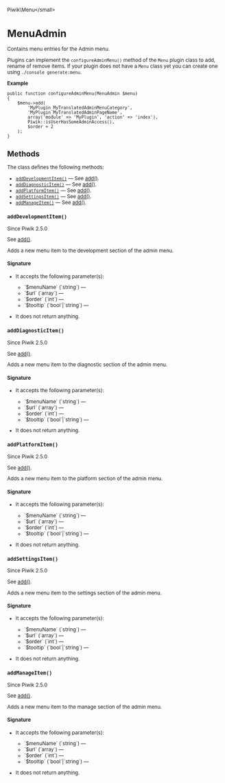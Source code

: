 <small>Piwik\Menu\</small>

MenuAdmin
=========

Contains menu entries for the Admin menu.

Plugins can implement the `configureAdminMenu()` method of the `Menu` plugin class to add, rename of remove
items. If your plugin does not have a `Menu` class yet you can create one using `./console generate:menu`.

**Example**

    public function configureAdminMenu(MenuAdmin $menu)
    {
        $menu->add(
            'MyPlugin_MyTranslatedAdminMenuCategory',
            'MyPlugin_MyTranslatedAdminPageName',
            array('module' => 'MyPlugin', 'action' => 'index'),
            Piwik::isUserHasSomeAdminAccess(),
            $order = 2
        );
    }

Methods
-------

The class defines the following methods:

- [`addDevelopmentItem()`](#adddevelopmentitem) &mdash; See [add()](/api-reference/Piwik/Menu/MenuAdmin#add).
- [`addDiagnosticItem()`](#adddiagnosticitem) &mdash; See [add()](/api-reference/Piwik/Menu/MenuAdmin#add).
- [`addPlatformItem()`](#addplatformitem) &mdash; See [add()](/api-reference/Piwik/Menu/MenuAdmin#add).
- [`addSettingsItem()`](#addsettingsitem) &mdash; See [add()](/api-reference/Piwik/Menu/MenuAdmin#add).
- [`addManageItem()`](#addmanageitem) &mdash; See [add()](/api-reference/Piwik/Menu/MenuAdmin#add).

<a name="adddevelopmentitem" id="adddevelopmentitem"></a>
<a name="addDevelopmentItem" id="addDevelopmentItem"></a>
### `addDevelopmentItem()`

Since Piwik 2.5.0

See [add()](/api-reference/Piwik/Menu/MenuAdmin#add).

Adds a new menu item to the development section of the admin menu.

#### Signature

-  It accepts the following parameter(s):

   <ul>
   <li>
      <div markdown="1" class="parameter">
      `$menuName` (`string`) &mdash;

      <div markdown="1" class="param-desc"></div>

      <div style="clear:both;"/>

      </div>
   </li>
   <li>
      <div markdown="1" class="parameter">
      `$url` (`array`) &mdash;

      <div markdown="1" class="param-desc"></div>

      <div style="clear:both;"/>

      </div>
   </li>
   <li>
      <div markdown="1" class="parameter">
      `$order` (`int`) &mdash;

      <div markdown="1" class="param-desc"></div>

      <div style="clear:both;"/>

      </div>
   </li>
   <li>
      <div markdown="1" class="parameter">
      `$tooltip` (`bool`|`string`) &mdash;

      <div markdown="1" class="param-desc"></div>

      <div style="clear:both;"/>

      </div>
   </li>
   </ul>
- It does not return anything.

<a name="adddiagnosticitem" id="adddiagnosticitem"></a>
<a name="addDiagnosticItem" id="addDiagnosticItem"></a>
### `addDiagnosticItem()`

Since Piwik 2.5.0

See [add()](/api-reference/Piwik/Menu/MenuAdmin#add).

Adds a new menu item to the diagnostic section of the admin menu.

#### Signature

-  It accepts the following parameter(s):

   <ul>
   <li>
      <div markdown="1" class="parameter">
      `$menuName` (`string`) &mdash;

      <div markdown="1" class="param-desc"></div>

      <div style="clear:both;"/>

      </div>
   </li>
   <li>
      <div markdown="1" class="parameter">
      `$url` (`array`) &mdash;

      <div markdown="1" class="param-desc"></div>

      <div style="clear:both;"/>

      </div>
   </li>
   <li>
      <div markdown="1" class="parameter">
      `$order` (`int`) &mdash;

      <div markdown="1" class="param-desc"></div>

      <div style="clear:both;"/>

      </div>
   </li>
   <li>
      <div markdown="1" class="parameter">
      `$tooltip` (`bool`|`string`) &mdash;

      <div markdown="1" class="param-desc"></div>

      <div style="clear:both;"/>

      </div>
   </li>
   </ul>
- It does not return anything.

<a name="addplatformitem" id="addplatformitem"></a>
<a name="addPlatformItem" id="addPlatformItem"></a>
### `addPlatformItem()`

Since Piwik 2.5.0

See [add()](/api-reference/Piwik/Menu/MenuAdmin#add).

Adds a new menu item to the platform section of the admin menu.

#### Signature

-  It accepts the following parameter(s):

   <ul>
   <li>
      <div markdown="1" class="parameter">
      `$menuName` (`string`) &mdash;

      <div markdown="1" class="param-desc"></div>

      <div style="clear:both;"/>

      </div>
   </li>
   <li>
      <div markdown="1" class="parameter">
      `$url` (`array`) &mdash;

      <div markdown="1" class="param-desc"></div>

      <div style="clear:both;"/>

      </div>
   </li>
   <li>
      <div markdown="1" class="parameter">
      `$order` (`int`) &mdash;

      <div markdown="1" class="param-desc"></div>

      <div style="clear:both;"/>

      </div>
   </li>
   <li>
      <div markdown="1" class="parameter">
      `$tooltip` (`bool`|`string`) &mdash;

      <div markdown="1" class="param-desc"></div>

      <div style="clear:both;"/>

      </div>
   </li>
   </ul>
- It does not return anything.

<a name="addsettingsitem" id="addsettingsitem"></a>
<a name="addSettingsItem" id="addSettingsItem"></a>
### `addSettingsItem()`

Since Piwik 2.5.0

See [add()](/api-reference/Piwik/Menu/MenuAdmin#add).

Adds a new menu item to the settings section of the admin menu.

#### Signature

-  It accepts the following parameter(s):

   <ul>
   <li>
      <div markdown="1" class="parameter">
      `$menuName` (`string`) &mdash;

      <div markdown="1" class="param-desc"></div>

      <div style="clear:both;"/>

      </div>
   </li>
   <li>
      <div markdown="1" class="parameter">
      `$url` (`array`) &mdash;

      <div markdown="1" class="param-desc"></div>

      <div style="clear:both;"/>

      </div>
   </li>
   <li>
      <div markdown="1" class="parameter">
      `$order` (`int`) &mdash;

      <div markdown="1" class="param-desc"></div>

      <div style="clear:both;"/>

      </div>
   </li>
   <li>
      <div markdown="1" class="parameter">
      `$tooltip` (`bool`|`string`) &mdash;

      <div markdown="1" class="param-desc"></div>

      <div style="clear:both;"/>

      </div>
   </li>
   </ul>
- It does not return anything.

<a name="addmanageitem" id="addmanageitem"></a>
<a name="addManageItem" id="addManageItem"></a>
### `addManageItem()`

Since Piwik 2.5.0

See [add()](/api-reference/Piwik/Menu/MenuAdmin#add).

Adds a new menu item to the manage section of the admin menu.

#### Signature

-  It accepts the following parameter(s):

   <ul>
   <li>
      <div markdown="1" class="parameter">
      `$menuName` (`string`) &mdash;

      <div markdown="1" class="param-desc"></div>

      <div style="clear:both;"/>

      </div>
   </li>
   <li>
      <div markdown="1" class="parameter">
      `$url` (`array`) &mdash;

      <div markdown="1" class="param-desc"></div>

      <div style="clear:both;"/>

      </div>
   </li>
   <li>
      <div markdown="1" class="parameter">
      `$order` (`int`) &mdash;

      <div markdown="1" class="param-desc"></div>

      <div style="clear:both;"/>

      </div>
   </li>
   <li>
      <div markdown="1" class="parameter">
      `$tooltip` (`bool`|`string`) &mdash;

      <div markdown="1" class="param-desc"></div>

      <div style="clear:both;"/>

      </div>
   </li>
   </ul>
- It does not return anything.

